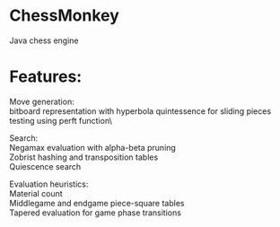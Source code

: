# ChessMonkey
Java chess engine

# Features:
Move generation:\
bitboard representation with hyperbola quintessence for sliding pieces\
testing using perft function\

Search:\
Negamax evaluation with alpha-beta pruning\
Zobrist hashing and transposition tables\
Quiescence search

Evaluation heuristics:\
Material count\
Middlegame and endgame piece-square tables\
Tapered evaluation for game phase transitions

